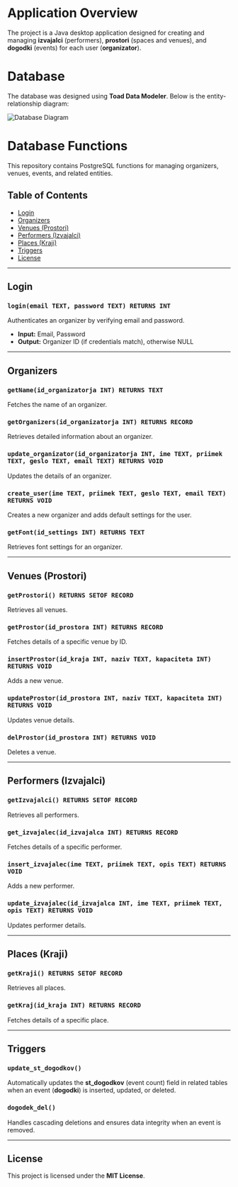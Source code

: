 # Application Overview

The project is a Java desktop application designed for creating and managing **izvajalci** (performers), **prostori** (spaces and venues), and **dogodki** (events) for each user (**organizator**).

# Database

The database was designed using **Toad Data Modeler**. Below is the entity-relationship diagram:

![Database Diagram](https://github.com/user-attachments/assets/13a15c02-6ae5-4120-8c41-3cfba3b7c2e3)

# Database Functions

This repository contains PostgreSQL functions for managing organizers, venues, events, and related entities.

## Table of Contents
- [Login](#login)
- [Organizers](#organizers)
- [Venues (Prostori)](#venues-prostori)
- [Performers (Izvajalci)](#performers-izvajalci)
- [Places (Kraji)](#places-kraji)
- [Triggers](#triggers)
- [License](#license)

---

## Login
### `login(email TEXT, password TEXT) RETURNS INT`
Authenticates an organizer by verifying email and password.

- **Input:** Email, Password
- **Output:** Organizer ID (if credentials match), otherwise NULL

---

## Organizers
### `getName(id_organizatorja INT) RETURNS TEXT`
Fetches the name of an organizer.

### `getOrganizers(id_organizatorja INT) RETURNS RECORD`
Retrieves detailed information about an organizer.

### `update_organizator(id_organizatorja INT, ime TEXT, priimek TEXT, geslo TEXT, email TEXT) RETURNS VOID`
Updates the details of an organizer.

### `create_user(ime TEXT, priimek TEXT, geslo TEXT, email TEXT) RETURNS VOID`
Creates a new organizer and adds default settings for the user.

### `getFont(id_settings INT) RETURNS TEXT`
Retrieves font settings for an organizer.

---

## Venues (Prostori)
### `getProstori() RETURNS SETOF RECORD`
Retrieves all venues.

### `getProstor(id_prostora INT) RETURNS RECORD`
Fetches details of a specific venue by ID.

### `insertProstor(id_kraja INT, naziv TEXT, kapaciteta INT) RETURNS VOID`
Adds a new venue.

### `updateProstor(id_prostora INT, naziv TEXT, kapaciteta INT) RETURNS VOID`
Updates venue details.

### `delProstor(id_prostora INT) RETURNS VOID`
Deletes a venue.

---

## Performers (Izvajalci)
### `getIzvajalci() RETURNS SETOF RECORD`
Retrieves all performers.

### `get_izvajalec(id_izvajalca INT) RETURNS RECORD`
Fetches details of a specific performer.

### `insert_izvajalec(ime TEXT, priimek TEXT, opis TEXT) RETURNS VOID`
Adds a new performer.

### `update_izvajalec(id_izvajalca INT, ime TEXT, priimek TEXT, opis TEXT) RETURNS VOID`
Updates performer details.

---

## Places (Kraji)
### `getKraji() RETURNS SETOF RECORD`
Retrieves all places.

### `getKraj(id_kraja INT) RETURNS RECORD`
Fetches details of a specific place.

---

## Triggers
### `update_st_dogodkov()`
Automatically updates the **st_dogodkov** (event count) field in related tables when an event (**dogodki**) is inserted, updated, or deleted.

### `dogodek_del()`
Handles cascading deletions and ensures data integrity when an event is removed.

---

## License
This project is licensed under the **MIT License**.
